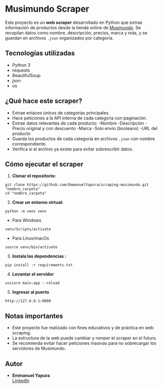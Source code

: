 # Musimundo Scraper

Este proyecto es un **web scraper** desarrollado en Python que extrae información de productos desde la tienda online de [Musimundo](https://www.musimundo.com/). Se recopilan datos como nombre, descripción, precios, marca y más, y se guardan en archivos `.json` organizados por categoría.

##  Tecnologías utilizadas

  - Python 3
  - requests
  - BeautifulSoup
  - json
  - os

##  ¿Qué hace este scraper?

-  Extrae enlaces únicos de categorías principales.
-  Hace peticiones a la API interna de cada categoría con paginación.
-  Extrae datos relevantes de cada producto:
     -Nombre
     -Descripción
     -Precio original y con descuento
     -Marca
     -Solo envío (booleano)
     -URL del producto
-  Guarda los productos de cada categoría en archivos `.json` con nombre correspondiente.
-  Verifica si el archivo ya existe para evitar sobrescribir datos.

## Cómo ejecutar el scraper

1. **Clonar el repositorio:**

  ```
  git clone https://github.com/EmmanuelYapura/scraping-musimundo.git "nombre_carpeta"
  cd "nombre_carpeta"
  ```

2. **Crear un entorno virtual:**
  ```
  python -m venv venv
  ```
   
- Para Windows
```
venv/Scripts/activate
```
- Para Linux/macOs
```
source venv/bin/activate
```
3. **Instala las dependencias :**
  ```
  pip install -r requirements.txt
  ```
4. **Levantar el servidor**
  ```
  uvicorn main:app --reload
  ```

5. **Ingresar al puerto**
  ```
  http://127.0.0.1:8000
  ```

## Notas importantes

- Este proyecto fue realizado con fines educativos y de práctica en web scraping.
- La estructura de la web puede cambiar y romper el scraper en el futuro.
- Se recomienda evitar hacer peticiones masivas para no sobrecargar los servidores de Musimundo.

## Autor

- **Emmanuel Yapura**  
  [LinkedIn](https://www.linkedin.com/in/emmanuelyapura)

